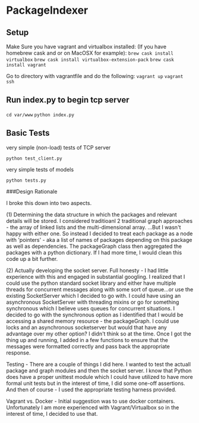 # PackageIndexer

## Setup
Make Sure you have vagrant and virtualbox installed:
(If you have homebrew cask and or on MacOSX for example):
`brew cask install virtualbox`
`brew cask install virtualbox-extension-pack`
`brew cask install vagrant`

Go to directory with vagrantfile and do the following: 
`vagrant up`
`vagrant ssh`

## Run index.py to begin tcp server
`cd var/www`
`python index.py`

## Basic Tests

very simple (non-load) tests of TCP server

`python test_client.py`

very simple tests of models

`python tests.py`

###Design Rationale

I broke this down into two aspects. 

(1) Determining the data structure in which the packages and relevant details will be stored. 
I considered traditioanl 2 traditional graph approaches - the array of linked lists and the multi-dimensional array.
...But I wasn't happy with either one. So instead I decided to treat each package as a node with 'pointers' - aka a list of names of packages depending on this package as well as dependencies. The packageGraph class then aggregated the packages with a python dictionary. 
If I had more time, I would clean this code up a bit further. 

(2) Actually developing the socket server. 
Full honesty - I had little experience with this and engaged in substantial googling. I realized that I could use the python standard socket library and either have multiple threads for concurrent messages along with some sort of queue...or use the existing SocketServer which I decided to go with. I could have using an asynchronous SocketServer with threading mixins or go for something synchronous which I believe uses queues for concurrent situations. I decided to go with the synchronous option as I identified that I would be accessing a shared memory resource - the packageGraph. I could use locks and an asynchronous socketserver but would that have any advantage over my other option? I didn't think so at the time. Once I got the thing up and running, I added in a few functions to ensure that the messages were formatted correctly and pass back the appropriate response. 

Testing - 
There are a couple of things I did here. I wanted to test the actuall package and graph modules and then the socket server. I know that Python does have a proper unittest module which I could have utilized to have more formal unit tests but in the interest of time, I did some one-off assertions. 
And then of course - I used the appropriate testing harness provided. 

Vagrant vs. Docker -
Initial suggestion was to use docker containers. Unfortunately I am more experienced with Vagrant/Virtualbox so in the interest of time, I decided to use that. 

